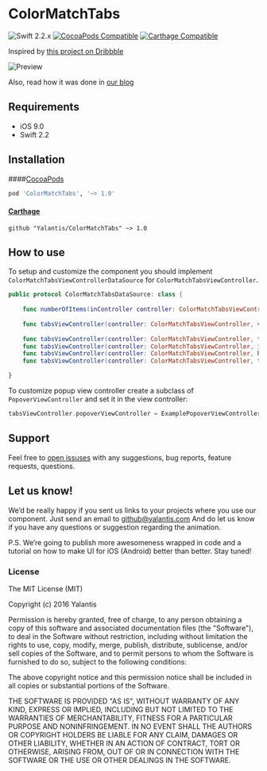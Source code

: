# ColorMatchTabs

![Swift 2.2.x](https://img.shields.io/badge/Swift-2.2.x-orange.svg)
[![CocoaPods Compatible](https://img.shields.io/cocoapods/v/ColorMatchTabs.svg)](https://img.shields.io/cocoapods/v/GuillotineMenu.svg)
[![Carthage Compatible](https://img.shields.io/badge/Carthage-compatible-4BC51D.svg?style=flat)](https://github.com/Carthage/Carthage)

Inspired by [this project on Dribbble](https://dribbble.com/shots/2702517-Review-App-Concept)

![Preview](Resources/preview.gif)

Also, read how it was done in [our blog](https://yalantis.com/blog/how-we-developed-colormatchtabs-animation-for-ios/)

## Requirements

* iOS 9.0
* Swift 2.2

## Installation

####[CocoaPods](https://cocoapods.org/)

```ruby
pod 'ColorMatchTabs', '~> 1.0'
```

#### [Carthage](https://github.com/Carthage/Carthage)


```
github "Yalantis/ColorMatchTabs" ~> 1.0
```

## How to use

To setup and customize the component you should implement `ColorMatchTabsViewControllerDataSource` for `ColorMatchTabsViewController`. 

```swift
public protocol ColorMatchTabsDataSource: class {
    
    func numberOfItems(inController controller: ColorMatchTabsViewController) -> Int
    
    func tabsViewController(controller: ColorMatchTabsViewController, viewControllerAt index: Int) -> UIViewController
    
    func tabsViewController(controller: ColorMatchTabsViewController, titleAt index: Int) -> String
    func tabsViewController(controller: ColorMatchTabsViewController, iconAt index: Int) -> UIImage
    func tabsViewController(controller: ColorMatchTabsViewController, hightlightedIconAt index: Int) -> UIImage
    func tabsViewController(controller: ColorMatchTabsViewController, tintColorAt index: Int) -> UIColor

}
```

To customize popup view controller create a subclass of `PopoverViewController` and set it in the view controller: 

```swift
tabsViewController.popoverViewController = ExamplePopoverViewController()
```

## Support

Feel free to [open issuses](https://github.com/Yalantis/ColorMatchTabs/issues/new) with any suggestions, bug reports, feature requests, questions.

## Let us know!

We’d be really happy if you sent us links to your projects where you use our component. Just send an email to github@yalantis.com And do let us know if you have any questions or suggestion regarding the animation. 

P.S. We’re going to publish more awesomeness wrapped in code and a tutorial on how to make UI for iOS (Android) better than better. Stay tuned!


### License

The MIT License (MIT)

Copyright (c) 2016 Yalantis

Permission is hereby granted, free of charge, to any person obtaining a copy
of this software and associated documentation files (the "Software"), to deal
in the Software without restriction, including without limitation the rights
to use, copy, modify, merge, publish, distribute, sublicense, and/or sell
copies of the Software, and to permit persons to whom the Software is
furnished to do so, subject to the following conditions:

The above copyright notice and this permission notice shall be included in all
copies or substantial portions of the Software.

THE SOFTWARE IS PROVIDED "AS IS", WITHOUT WARRANTY OF ANY KIND, EXPRESS OR
IMPLIED, INCLUDING BUT NOT LIMITED TO THE WARRANTIES OF MERCHANTABILITY,
FITNESS FOR A PARTICULAR PURPOSE AND NONINFRINGEMENT. IN NO EVENT SHALL THE
AUTHORS OR COPYRIGHT HOLDERS BE LIABLE FOR ANY CLAIM, DAMAGES OR OTHER
LIABILITY, WHETHER IN AN ACTION OF CONTRACT, TORT OR OTHERWISE, ARISING FROM,
OUT OF OR IN CONNECTION WITH THE SOFTWARE OR THE USE OR OTHER DEALINGS IN THE
SOFTWARE.
